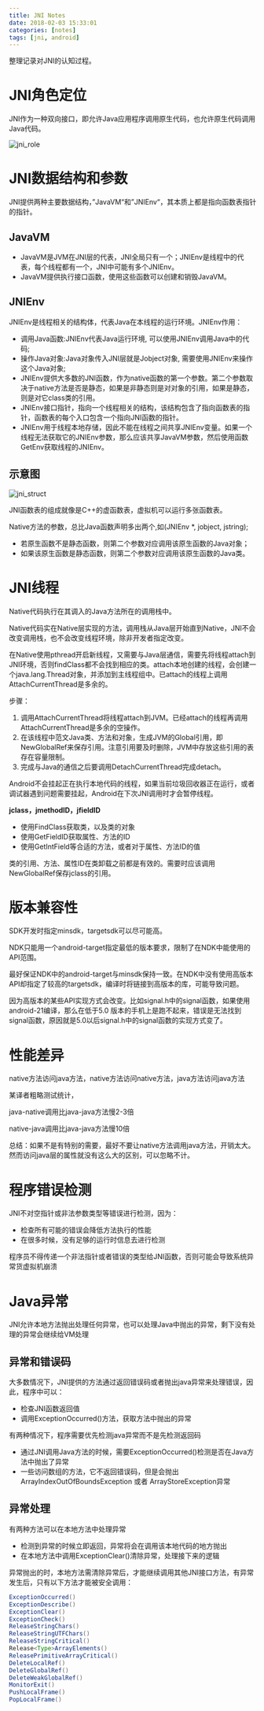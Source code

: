 ```yaml
---
title: JNI Notes
date: 2018-02-03 15:33:01
categories: [notes]
tags: [jni, android]
---
```


整理记录对JNI的认知过程。

<!-- more -->

# JNI角色定位
JNI作为一种双向接口，即允许Java应用程序调用原生代码，也允许原生代码调用Java代码。

![jni_role](jni_role.png)

# JNI数据结构和参数
JNI提供两种主要数据结构，”JavaVM“和”JNIEnv“，其本质上都是指向函数表指针的指针。

## JavaVM
- JavaVM是JVM在JNI层的代表，JNI全局只有一个；JNIEnv是线程中的代表，每个线程都有一个，JNI中可能有多个JNIEnv。
- JavaVM提供执行接口函数，使用这些函数可以创建和销毁JavaVM。

## JNIEnv
JNIEnv是线程相关的结构体，代表Java在本线程的运行环境。JNIEnv作用：
- 调用Java函数:JNIEnv代表Java运行环境, 可以使用JNIEnv调用Java中的代码;
- 操作Java对象:Java对象传入JNI层就是Jobject对象, 需要使用JNIEnv来操作这个Java对象;
- JNIEnv提供大多数的JNI函数，作为native函数的第一个参数。第二个参数取决于native方法是否是静态，如果是非静态则是对对象的引用，如果是静态，则是对它class类的引用。
- JNIEnv接口指针，指向一个线程相关的结构，该结构包含了指向函数表的指针，函数表的每个入口包含一个指向JNI函数的指针。
- JNIEnv用于线程本地存储，因此不能在线程之间共享JNIEnv变量。如果一个线程无法获取它的JNIEnv参数，那么应该共享JavaVM参数，然后使用函数GetEnv获取线程的JNIEnv。

## 示意图

![jni_struct](jni_struct.png)

JNI函数表的组成就像是C++的虚函数表，虚拟机可以运行多张函数表。

Native方法的参数，总比Java函数声明多出两个,如(JNIEnv *, jobject, jstring);
- 若原生函数不是静态函数，则第二个参数对应调用该原生函数的Java对象；
- 如果该原生函数是静态函数，则第二个参数对应调用该原生函数的Java类。

# JNI线程
Native代码执行在其调入的Java方法所在的调用栈中。

Native代码实在Native层实现的方法，调用栈从Java层开始直到Native，JNI不会改变调用栈，也不会改变线程环境，除非开发者指定改变。

在Native使用pthread开启新线程，又需要与Java层通信，需要先将线程attach到JNI环境，否则findClass都不会找到相应的类。attach本地创建的线程，会创建一个java.lang.Thread对象，并添加到主线程组中。已attach的线程上调用AttachCurrentThread是多余的。

步骤：

1. 调用AttachCurrentThread将线程attach到JVM。已经attach的线程再调用AttachCurrentThread是多余的空操作。
2. 在该线程中范文Java类、方法和对象，生成JVM的Global引用，即NewGlobalRef来保存引用。注意引用要及时删除，JVM中存放这些引用的表存在容量限制。
3. 完成与Java的通信之后要调用DetachCurrentThread完成detach。

Android不会挂起正在执行本地代码的线程，如果当前垃圾回收器正在运行，或者调试器遇到问题需要挂起，Android在下次JNI调用时才会暂停线程。

**jclass，jmethodID，jfieldID**
- 使用FindClass获取类，以及类的对象
- 使用GetFieldID获取属性、方法的ID
- 使用GetIntField等合适的方法，或者对于属性、方法ID的值

类的引用、方法、属性ID在类卸载之前都是有效的。需要时应该调用NewGlobalRef保存jclass的引用。

# 版本兼容性
SDK开发时指定minsdk，targetsdk可以尽可能高。

NDK只能用一个android-target指定最低的版本要求，限制了在NDK中能使用的API范围。

最好保证NDK中的android-target与minsdk保持一致。在NDK中没有使用高版本API却指定了较高的targetsdk，编译时将链接到高版本的库，可能导致问题。

因为高版本的某些API实现方式会改变。比如signal.h中的signal函数，如果使用android-21编译，那么在低于5.0 版本的手机上是跑不起来，错误是无法找到signal函数，原因就是5.0以后signal.h中的signal函数的实现方式变了。


# 性能差异
native方法访问java方法，native方法访问native方法，java方法访问java方法

某译者粗略测试统计，

java-native调用比java-java方法慢2-3倍

native-java调用比java-java方法慢10倍

总结：如果不是有特别的需要，最好不要让native方法调用java方法，开销太大。然而访问java层的属性就没有这么大的区别，可以忽略不计。

# 程序错误检测
JNI不对空指针或非法参数类型等错误进行检测，因为：
- 检查所有可能的错误会降低方法执行的性能
- 在很多时候，没有足够的运行时信息去进行检测

程序员不得传递一个非法指针或者错误的类型给JNI函数，否则可能会导致系统异常货虚拟机崩溃

# Java异常
JNI允许本地方法抛出处理任何异常，也可以处理Java中抛出的异常，剩下没有处理的异常会继续给VM处理

## 异常和错误码
大多数情况下，JNI提供的方法通过返回错误码或者抛出java异常来处理错误，因此，程序中可以：
- 检查JNI函数返回值
- 调用ExceptionOccurred()方法，获取方法中抛出的异常

有两种情况下，程序需要优先检测java异常而不是先检测返回码
- 通过JNI调用Java方法的时候，需要ExceptionOccurred()检测是否在Java方法中抛出了异常
- 一些访问数组的方法，它不返回错误码，但是会抛出ArrayIndexOutOfBoundsException 或者 ArrayStoreException异常

## 异常处理
有两种方法可以在本地方法中处理异常
- 检测到异常的时候立即返回，异常将会在调用该本地代码的地方抛出
- 在本地方法中调用ExceptionClear()清除异常，处理接下来的逻辑

异常抛出的时，本地方法需清除异常后，才能继续调用其他JNI接口方法，有异常发生后，只有以下方法才能被安全调用：
``` Java
ExceptionOccurred()
ExceptionDescribe()
ExceptionClear()
ExceptionCheck()
ReleaseStringChars()
ReleaseStringUTFChars()
ReleaseStringCritical()
Release<Type>ArrayElements()
ReleasePrimitiveArrayCritical()
DeleteLocalRef()
DeleteGlobalRef()
DeleteWeakGlobalRef()
MonitorExit()
PushLocalFrame()
PopLocalFrame()
```